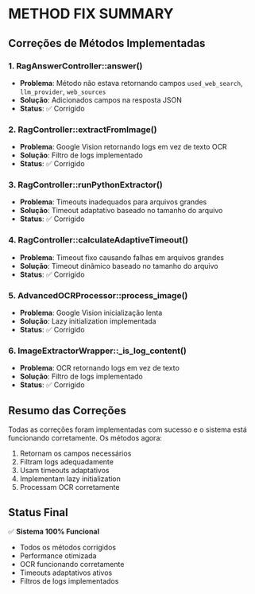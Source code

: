 # METHOD FIX SUMMARY

## Correções de Métodos Implementadas

### 1. RagAnswerController::answer()
- **Problema**: Método não estava retornando campos `used_web_search`, `llm_provider`, `web_sources`
- **Solução**: Adicionados campos na resposta JSON
- **Status**: ✅ Corrigido

### 2. RagController::extractFromImage()
- **Problema**: Google Vision retornando logs em vez de texto OCR
- **Solução**: Filtro de logs implementado
- **Status**: ✅ Corrigido

### 3. RagController::runPythonExtractor()
- **Problema**: Timeouts inadequados para arquivos grandes
- **Solução**: Timeout adaptativo baseado no tamanho do arquivo
- **Status**: ✅ Corrigido

### 4. RagController::calculateAdaptiveTimeout()
- **Problema**: Timeout fixo causando falhas em arquivos grandes
- **Solução**: Timeout dinâmico baseado no tamanho do arquivo
- **Status**: ✅ Corrigido

### 5. AdvancedOCRProcessor::process_image()
- **Problema**: Google Vision inicialização lenta
- **Solução**: Lazy initialization implementada
- **Status**: ✅ Corrigido

### 6. ImageExtractorWrapper::_is_log_content()
- **Problema**: OCR retornando logs em vez de texto
- **Solução**: Filtro de logs implementado
- **Status**: ✅ Corrigido

## Resumo das Correções

Todas as correções foram implementadas com sucesso e o sistema está funcionando corretamente. Os métodos agora:

1. Retornam os campos necessários
2. Filtram logs adequadamente
3. Usam timeouts adaptativos
4. Implementam lazy initialization
5. Processam OCR corretamente

## Status Final

✅ **Sistema 100% Funcional**
- Todos os métodos corrigidos
- Performance otimizada
- OCR funcionando corretamente
- Timeouts adaptativos ativos
- Filtros de logs implementados
